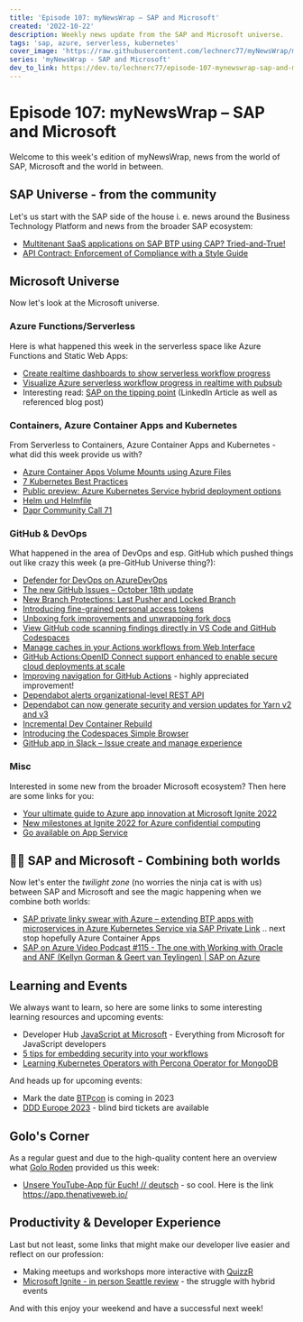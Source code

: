 ```yaml
---
title: 'Episode 107: myNewsWrap – SAP and Microsoft'
created: '2022-10-22'
description: Weekly news update from the SAP and Microsoft universe.
tags: 'sap, azure, serverless, kubernetes'
cover_image: 'https://raw.githubusercontent.com/lechnerc77/myNewsWrap/main/episodes/cover-images/episode107small.png'
series: 'myNewsWrap - SAP and Microsoft'
dev_to_link: https://dev.to/lechnerc77/episode-107-mynewswrap-sap-and-microsoft-4i8c
---
```


# Episode 107: myNewsWrap – SAP and Microsoft

Welcome to this week's edition of myNewsWrap, news from the world of SAP, Microsoft and the world in between.

## SAP Universe - from the community

Let's us start with the SAP side of the house i. e. news around the Business Technology Platform and news from the broader SAP ecosystem:

* [Multitenant SaaS applications on SAP BTP using CAP? Tried-and-True!](https://blogs.sap.com/2022/10/19/multitenant-saas-applications-on-sap-btp-using-cap-tried-and-true/)
* [API Contract: Enforcement of Compliance with a Style Guide](https://blogs.sap.com/2022/10/18/api-contract-enforcement-of-compliance-with-a-style-guide/)

## Microsoft Universe

Now let's look at the Microsoft universe.

### Azure Functions/Serverless

Here is what happened this week in the serverless space like Azure Functions and Static Web Apps:

* [Create realtime dashboards to show serverless workflow progress](https://dev.to/ably/create-realtime-dashboards-to-show-serverless-workflow-progress-20ee)
* [Visualize Azure serverless workflow progress in realtime with pubsub](https://youtu.be/y9-a_ewgWCQ)
* Interesting read: [SAP on the tipping point](https://www.linkedin.com/posts/thomasotter_sap-ugcPost-6987783120221569026-q9qy/) (LinkedIn Article as well as referenced blog post)

### Containers, Azure Container Apps and Kubernetes

From Serverless to Containers, Azure Container Apps and Kubernetes - what did this week provide us with?

* [Azure Container Apps Volume Mounts using Azure Files](https://bitoftech.net/2022/10/16/azure-container-apps-volume-mounts-using-azure-files/)
* [7 Kubernetes Best Practices](https://itnext.io/7-kubernetes-best-practices-17f8634907b0)
* [Public preview: Azure Kubernetes Service hybrid deployment options](https://azure.microsoft.com/updates/public-preview-azure-kubernetes-service-hybrid-deployment-options/?WT.mc_id=AZ-MVP-5004195)
* [Helm und Helmfile](https://www.innoq.com/de/articles/2022/10/helm-und-helmfile/)
* [Dapr Community Call 71](https://youtu.be/PQU0OCUK-s8)

### GitHub & DevOps

What happened in the area of DevOps and esp. GitHub which pushed things out like crazy this week (a pre-GitHub Universe thing?):

* [Defender for DevOps on AzureDevOps](https://dev.to/pwd9000/defender-for-devops-on-azuredevops-2578)
* [The new GitHub Issues – October 18th update](https://github.blog/changelog/2022-10-18-the-new-github-issues-october-18th-update/)
* [New Branch Protections: Last Pusher and Locked Branch](https://github.blog/changelog/2022-10-20-new-branch-protections-last-pusher-and-locked-branch/)
* [Introducing fine-grained personal access tokens](https://github.blog/changelog/2022-10-18-introducing-fine-grained-personal-access-tokens/)
* [Unboxing fork improvements and unwrapping fork docs](https://github.blog/2022-10-20-unboxing-fork-improvements-and-unwrapping-fork-docs/)
* [View GitHub code scanning findings directly in VS Code and GitHub Codespaces](https://github.blog/2022-10-11-view-github-code-scanning-findings-directly-in-vs-code-and-github-codespaces/)
* [Manage caches in your Actions workflows from Web Interface](https://github.blog/changelog/2022-10-20-manage-caches-in-your-actions-workflows-from-web-interface/)
* [GitHub Actions:OpenID Connect support enhanced to enable secure cloud deployments at scale](https://github.blog/changelog/2022-10-18-github-actionsopenid-connect-support-enhanced-to-enable-secure-cloud-deployments-at-scale/)
* [Improving navigation for GitHub Actions](https://github.blog/2022-10-20-improving-navigation-for-github-actions/) - highly appreciated improvement!
* [Dependabot alerts organizational-level REST API](https://github.blog/changelog/2022-10-18-dependabot-alerts-organizational-level-rest-api/)
* [Dependabot can now generate security and version updates for Yarn v2 and v3](https://github.blog/changelog/2022-10-20-dependabot-can-now-generate-security-and-version-updates-for-yarn-v2-and-v3/)
* [Incremental Dev Container Rebuild](https://github.blog/changelog/2022-10-20-incremental-dev-container-rebuild/)
* [Introducing the Codespaces Simple Browser](https://github.blog/changelog/2022-10-20-introducing-the-codespaces-simple-browser/)
* [GitHub app in Slack – Issue create and manage experience](https://github.blog/changelog/2022-10-19-github-app-in-slack-issue-create-and-manage-experience/)

### Misc

Interested in some new from the broader Microsoft ecosystem? Then here are some links for you:

* [Your ultimate guide to Azure app innovation at Microsoft Ignite 2022](https://techcommunity.microsoft.com/t5/apps-on-azure-blog/your-ultimate-guide-to-azure-app-innovation-at-microsoft-ignite/ba-p/3647504?WT.mc_id=AZ-MVP-5004195)
* [New milestones at Ignite 2022 for Azure confidential computing](https://techcommunity.microsoft.com/t5/azure-confidential-computing/new-milestones-at-ignite-2022-for-azure-confidential-computing/ba-p/3648777?WT.mc_id=AZ-MVP-5004195)
* [Go available on App Service](https://azure.github.io/AppService/2022/10/12/Go-on-AppService.html)

## 🐱‍👤 SAP and Microsoft - Combining both worlds

Now let's enter the _twilight zone_ (no worries the ninja cat is with us) between SAP and Microsoft and see the magic happening when we combine both worlds:

* [SAP private linky swear with Azure – extending BTP apps with microservices in Azure Kubernetes Service via SAP Private Link](https://blogs.sap.com/2022/10/19/sap-private-linky-swear-with-azure-extending-btp-apps-with-microservices-in-azure-kubernetes-service-via-sap-private-link/) .. next stop hopefully Azure Container Apps
* [SAP on Azure Video Podcast #115 - The one with Working with Oracle and ANF (Kellyn Gorman & Geert van Teylingen) | SAP on Azure](https://youtu.be/NjmtYf50Da4)

## Learning and Events

We always want to learn, so here are some links to some interesting learning resources and upcoming events:

* Developer Hub [JavaScript at Microsoft](https://developer.microsoft.com/javascript/) - Everything from Microsoft for JavaScript developers
* [5 tips for embedding security into your workflows](https://github.blog/2022-10-17-5-tips-for-embedding-security-into-your-workflows/)
* [Learning Kubernetes Operators with Percona Operator for MongoDB](https://percona.community/blog/2022/10/13/learning-kubernetes-operators-with-percona-operator-for-mongodb/)

And heads up for upcoming events:

* Mark the date [BTPcon](https://www.linkedin.com/posts/sascha-seegebarth_btp-btpcon-sap-activity-6973573883501101057-y3jI/) is coming in 2023
* [DDD Europe 2023](https://2023.dddeurope.com/) - blind bird tickets are available

## Golo's Corner

As a regular guest and due to the high-quality content here an overview what [Golo Roden](https://twitter.com/goloroden) provided us this week:

* [Unsere YouTube-App für Euch! // deutsch](https://youtu.be/-pLT4phTSuI) - so cool. Here is the link <https://app.thenativeweb.io/>

## Productivity & Developer Experience

Last but not least, some links that might make our developer live easier and reflect on our profession:

* Making meetups and workshops more interactive with [QuizzR](https://github.com/fortunkam/QuizzR)
* [Microsoft Ignite - in person Seattle review](https://gregorsuttie.com/2022/10/17/microsoft-ignite-in-person-seattle-review/) - the struggle with hybrid events

And with this enjoy your weekend and have a successful next week!
